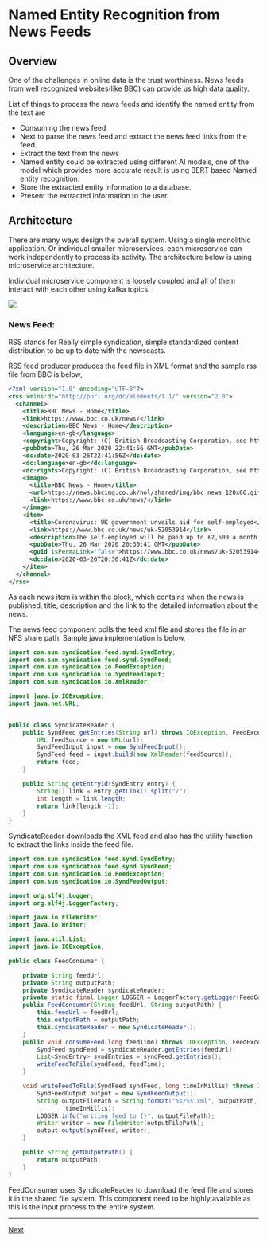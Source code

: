 # Named Entity Recognition from News Feeds

## Overview

One of the challenges in online data is the trust worthiness. News feeds from well recognized websites(like BBC) can provide us high data quality.

List of things to process the news feeds and identify the named entity from the text are

- Consuming the news feed
- Next to parse the news feed and  extract the news feed links from the feed.
- Extract the text from the news
- Named entity could be extracted using different AI models, one of the model which provides more accurate result is using BERT based Named entity recognition.
- Store the extracted entity information to a database.
- Present the extracted information to the user.



## Architecture

There are many ways design the overall system. Using a single monolithic application. Or individual smaller microservices, each microservice can work independently to process its activity. The architecture below is using microservice architecture.

Individual microservice component is loosely coupled and all of them interact with each other using kafka topics.

![](C:\Users\valli\OneDrive\Desktop\news-feed.PNG)



### News Feed:

RSS stands for Really simple syndication, simple standardized content distribution to be up to date with the newscasts.

RSS feed producer produces the feed file in XML format and the sample rss file from BBC is below,



```xml
<?xml version="1.0" encoding="UTF-8"?>
<rss xmlns:dc="http://purl.org/dc/elements/1.1/" version="2.0">
  <channel>
    <title>BBC News - Home</title>
    <link>https://www.bbc.co.uk/news/</link>
    <description>BBC News - Home</description>
    <language>en-gb</language>
    <copyright>Copyright: (C) British Broadcasting Corporation, see http://news.bbc.co.uk/2/hi/help/rss/4498287.stm for terms and conditions of reuse.</copyright>
    <pubDate>Thu, 26 Mar 2020 22:41:56 GMT</pubDate>
    <dc:date>2020-03-26T22:41:56Z</dc:date>
    <dc:language>en-gb</dc:language>
    <dc:rights>Copyright: (C) British Broadcasting Corporation, see http://news.bbc.co.uk/2/hi/help/rss/4498287.stm for terms and conditions of reuse.</dc:rights>
    <image>
      <title>BBC News - Home</title>
      <url>https://news.bbcimg.co.uk/nol/shared/img/bbc_news_120x60.gif</url>
      <link>https://www.bbc.co.uk/news/</link>
    </image>
    <item>
      <title>Coronavirus: UK government unveils aid for self-employed</title>
      <link>https://www.bbc.co.uk/news/uk-52053914</link>
      <description>The self-employed will be paid up to £2,500 a month to help them cope with the coronavirus crisis.</description>
      <pubDate>Thu, 26 Mar 2020 20:30:41 GMT</pubDate>
      <guid isPermaLink="false">https://www.bbc.co.uk/news/uk-52053914</guid>
      <dc:date>2020-03-26T20:30:41Z</dc:date>
    </item>
  </channel>
</rss>    

```

As each news item is within the <item> block, which contains when the news is published, title, description and the link to the detailed information about the news.



The news feed component polls the feed xml file and stores the file in an NFS share path. Sample java implementation is below,

```java
import com.sun.syndication.feed.synd.SyndEntry;
import com.sun.syndication.feed.synd.SyndFeed;
import com.sun.syndication.io.FeedException;
import com.sun.syndication.io.SyndFeedInput;
import com.sun.syndication.io.XmlReader;

import java.io.IOException;
import java.net.URL;


public class SyndicateReader {
    public SyndFeed getEntries(String url) throws IOException, FeedException {
        URL feedSource = new URL(url);
        SyndFeedInput input = new SyndFeedInput();
        SyndFeed feed = input.build(new XmlReader(feedSource));
        return feed;
    }

    public String getEntryId(SyndEntry entry) {
        String[] link = entry.getLink().split("/");
        int length = link.length;
        return link[length -1];
    }
}
```



SyndicateReader downloads the XML feed and also has the utility function to extract the links inside the feed file.



```java
import com.sun.syndication.feed.synd.SyndEntry;
import com.sun.syndication.feed.synd.SyndFeed;
import com.sun.syndication.io.FeedException;
import com.sun.syndication.io.SyndFeedOutput;

import org.slf4j.Logger;
import org.slf4j.LoggerFactory;

import java.io.FileWriter;
import java.io.Writer;

import java.util.List;
import java.io.IOException;

public class FeedConsumer {

    private String feedUrl;
    private String outputPath;
    private SyndicateReader syndicateReader;
    private static final Logger LOGGER = LoggerFactory.getLogger(FeedConsumer.class);
    public FeedConsumer(String feedUrl, String outputPath) {
        this.feedUrl = feedUrl;
        this.outputPath = outputPath;
        this.syndicateReader = new SyndicateReader();
    }
    public void consumeFeed(long feedTime) throws IOException, FeedException {
        SyndFeed syndFeed = syndicateReader.getEntries(feedUrl);
        List<SyndEntry> syndEntries = syndFeed.getEntries();
        writeFeedToFile(syndFeed, feedTime);
    }

    void writeFeedToFile(SyndFeed syndFeed, long timeInMillis) throws IOException, FeedException {
        SyndFeedOutput output = new SyndFeedOutput();
        String outputFilePath = String.format("%s/%s.xml", outputPath,
                timeInMillis);
        LOGGER.info("writing feed to {}", outputFilePath);
        Writer writer = new FileWriter(outputFilePath);
        output.output(syndFeed, writer);
    }

    public String getOutputPath() {
        return outputPath;
    }
}
```

FeedConsumer uses SyndicateReader to download the feed file and stores it in the shared file system. This component need to be highly available as this is the input process to the entire system.



******

[Next](Feed-processor.md)



